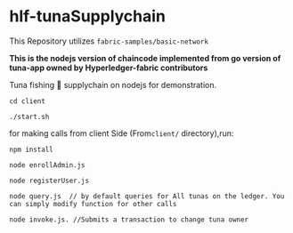 # hlf-tunaSupplychain

This Repository utilizes ```fabric-samples/basic-network```

**This is the nodejs version of chaincode implemented from go version of tuna-app owned by Hyperledger-fabric contributors**

Tuna fishing 🎣 supplychain on nodejs for demonstration.

```
cd client

./start.sh
```
for making calls from client Side (From```client/``` directory),run:
```
npm install

node enrollAdmin.js

node registerUser.js

node query.js  // by default queries for All tunas on the ledger. You can simply modify function for other calls

node invoke.js. //Submits a transaction to change tuna owner

```
